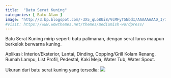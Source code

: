 ```yaml
---
title:  "Batu Serat Kuning"
categories: [ Batu Alam ]
image: "http://3.bp.blogspot.com/-3X5_qLo8Ui8/VcMFyT5NbdI/AAAAAAAAD_I/17XnUsyyPY4/s1600/batu%2Bserat%2Bkuning.jpg"
#visit: https://www.wowthemes.net/themes/mediumish-wordpress/
---
```

Batu Serat Kuning mirip seperti batu palimanan, dengan serat lurus maupun berkelok berwarna kuning.

Aplikasi: Interior/Eksterior, Lantai, Dinding, Copping/Grill Kolam Renang, Rumah Lampu, List Profil, Pedestal, Kaki Meja, Water Tub, Water Spout.

Ukuran dari batu serat kuning yang tersedia:
![](http://3.bp.blogspot.com/-6vSQtLzRIHQ/VcMHby0orKI/AAAAAAAAD_Y/2mdY6HmyzQE/s1600/kuning%2Bserat.JPG)

